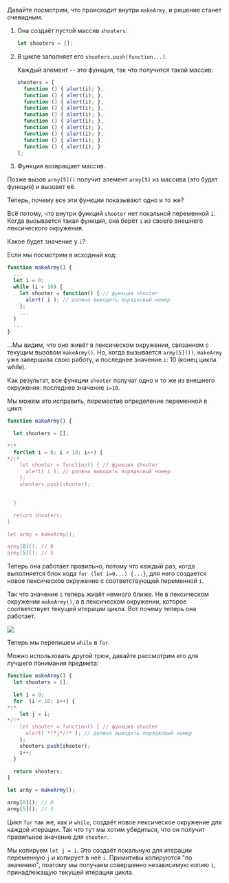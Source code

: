 
Давайте посмотрим, что происходит внутри `makeArmy`, и решение станет очевидным.

1. Она создаёт пустой массив `shooters`:

    ```js
    let shooters = [];
    ```
2. В цикле заполняет его `shooters.push(function...)`.

    Каждый элемент -- это функция, так что получится такой массив:

    ```js no-beautify
    shooters = [
      function () { alert(i); },
      function () { alert(i); },
      function () { alert(i); },
      function () { alert(i); },
      function () { alert(i); },
      function () { alert(i); },
      function () { alert(i); },
      function () { alert(i); },
      function () { alert(i); },
      function () { alert(i); }
    ];
    ```

3. Функция возвращает массив.

Позже вызов `army[5]()` получит элемент `army[5]` из массива (это будет функция) и вызовет её.

Теперь, почему все эти функции показывают одно и то же?

Всё потому, что внутри функций  `shooter` нет локальной переменной `i`. Когда вызывается такая функция, она берёт `i` из своего внешнего лексического окружения.

Какое будет значение у `i`?

Если мы посмотрим в исходный код:

```js
function makeArmy() {
  ...
  let i = 0;
  while (i < 10) {
    let shooter = function() { // функция shooter
      alert( i ); // должна выводить порядковый номер
    };
    ...
  }
  ...
}
```

...Мы видим, что оно живёт в лексическом окружении, связанном с текущим вызовом `makeArmy()`. Но, когда вызывается `army[5]())`, `makeArmy` уже завершила свою работу, и последнее значение `i`: 10 (конец цикла while).

Как результат, все функции `shooter` получат одно и то же из внешнего окружения: последнее значение `i=10`.

Мы можем это исправить, переместив определение переменной в цикл:

```js run demo
function makeArmy() {

  let shooters = [];

*!*
  for(let i = 0; i < 10; i++) {
*/!*
    let shooter = function() { // функция shooter
      alert( i ); // должна выводить порядковый номер
    };
    shooters.push(shooter);


  }

  return shooters;
}

let army = makeArmy();

army[0](); // 0
army[5](); // 5
```

Теперь она работает правильно, потому что каждый раз, когда выполняется блок кода `for (let i=0...) {...}`, для него создается новое лексическое окружение с соответствующей переменной `i`.

Так что значение `i` теперь живёт немного ближе. Не в лексическом окружении `makeArmy()`, а в лексическом окружении, которое соответствует текущей итерации цикла. Вот почему теперь она работает.

![](lexenv-makearmy.png)

Теперь мы перепишем `while` в `for`.

Можно использовать другой трюк, давайте рассмотрим его для лучшего понимания предмета: 

```js run
function makeArmy() {
  let shooters = [];

  let i = 0;
  for  (i < 10; i++) {
*!*
    let j = i;
*/!*
    let shooter = function() { // функция shooter
      alert( *!*j*/!* ); // должна выводить порядковый номер
    };
    shooters.push(shooter);
    i++;
  }

  return shooters;
}

let army = makeArmy();

army[0](); // 0
army[5](); // 5
```

Цикл `for` так же, как и `while`, создаёт новое лексическое окружение для каждой итерации. Так что тут мы хотим убедиться, что он получит правильное значение для `shooter`.

Мы копируем `let j = i`. Это создаёт локальную для итерации переменную `j` и копирует в неё `i`. Примитивы копируются "по значению", поэтому мы получаем совершенно независимую копию `i`, принадлежащую текущей итерации цикла.
